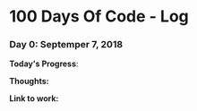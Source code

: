 # 100 Days Of Code - Log

### Day 0: Septemper 7, 2018

**Today's Progress**: 

**Thoughts:**

**Link to work:**
